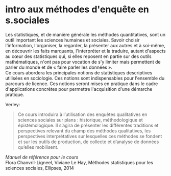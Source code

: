 # intro aux méthodes d'enquête en s.sociales

Les statistiques, et de manière générale les méthodes quantitatives, sont un outil important les sciences humaines et sociales. Savoir choisir l'information, l'organiser, la regarder, la présenter aux autres et à soi-même, en découvrir les faits marquants, l'interpréter et la traduire, autant d'aspects au cœur des statistiques qui, si elles reposent en partie sur des outils mathématiques, n'ont pas pour vocation de s'y limiter mais permettent de parler du monde et de « faire parler les données ».  
Ce cours abordera les principales notions de statistiques descriptives utilisées en sociologie. Ces notions sont indispensables pour l'ensemble du parcours de licence. Ces notions seront mises en pratique dans le cadre d'applications concrètes pour permettre l'acquisition d'une démarche pratique.

Verley:

> Ce cours introduira à l’utilisation des enquêtes qualitatives en sciences sociales sur plans : historique, méthodologique et épistémologique. Il s’agira de présenter les différentes traditions et perspectives relevant du champ des méthodes qualitatives, les perspectives interprétatives sur lesquelles ces méthodes se fondent et sur les outils de production, de collecte et d’analyse de données qu’elles mobilisent.

_Manuel de référence pour le cours_  
Flora Chanvril-Ligneel, Viviane Le Hay, Méthodes statistiques pour les sciences sociales, Ellipses, 2014

